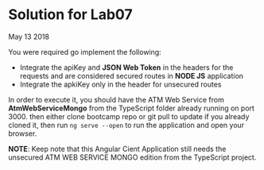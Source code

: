 # Solution for Lab07
May 13 2018

You were required go implement the following:

- Integrate the apiKey and **JSON Web Token** in the headers for the requests and are considered secured routes in **NODE JS** application
- Integrate the apkiKey only in the header for unsecured routes 
   

In order to execute it, you should have the ATM Web Service from  **AtmWebServiceMongo** from the TypeScript folder already running on port 3000. then either clone bootcamp repo or git pull to update if you already cloned it, then run `ng serve --open` to run the application and open your browser.

**NOTE**: Keep note that this Angular Cient Application still needs the unsecured ATM WEB SERVICE MONGO edition from the TypeScript project. 